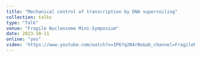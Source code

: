 ```yaml
---
title: "Mechanical control of transcription by DNA supercoiling"
collection: talks
type: "Talk"
venue: "Fragile Nucleosome Mini-Symposium"
date: 2023-10-11
online: "yes"
video: 'https://www.youtube.com/watch?v=IP67q2N4rBo&ab_channel=FragileNucleosome'
---
```

